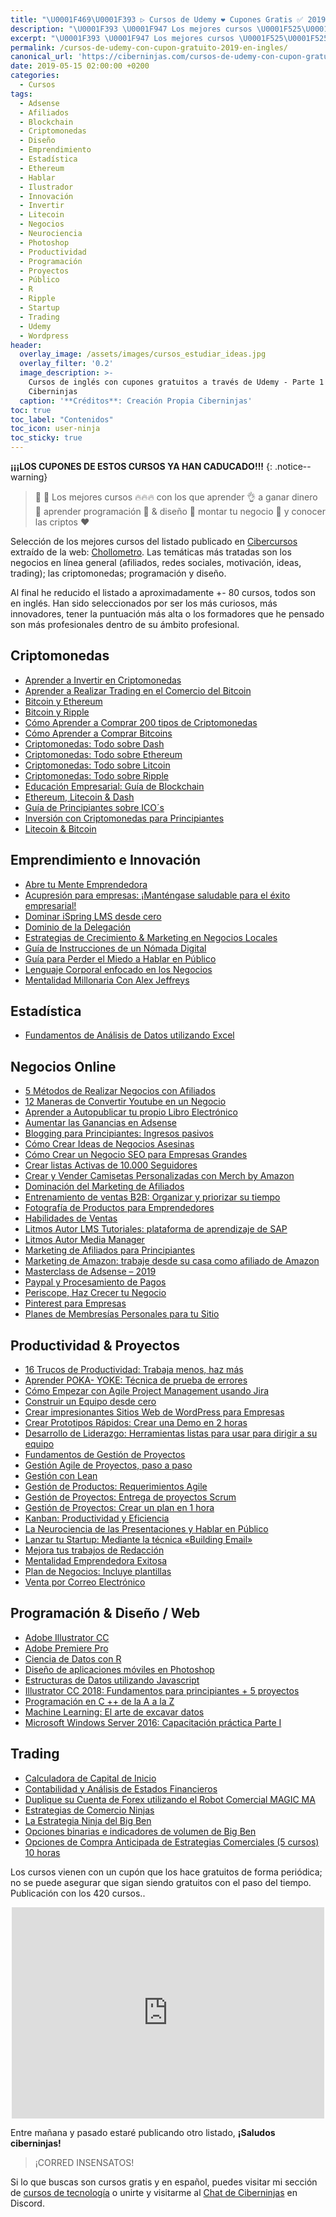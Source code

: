 ```yaml
---
title: "\U0001F469‍\U0001F393 ▷ Cursos de Udemy ❤️ Cupones Gratis ✅ 2019 (en Inglés) (Parte 1)"
description: "\U0001F393 \U0001F947 Los mejores cursos \U0001F525\U0001F525\U0001F525 con los que aprender \U0001F44C a ganar dinero \U0001F911 aprender programación \U0001F916 & diseño \U0001F680 montar tu negocio \U0001F4BC y conocer las criptos ❤️"
excerpt: "\U0001F393 \U0001F947 Los mejores cursos \U0001F525\U0001F525\U0001F525 con los que aprender \U0001F44C a ganar dinero \U0001F911 aprender programación \U0001F916 & diseño \U0001F680 montar tu negocio \U0001F4BC y conocer las criptos ❤️"
permalink: /cursos-de-udemy-con-cupon-gratuito-2019-en-ingles/
canonical_url: 'https://ciberninjas.com/cursos-de-udemy-con-cupon-gratuito-2019-en-ingles/'
date: 2019-05-15 02:00:00 +0200
categories:
  - Cursos
tags:
  - Adsense
  - Afiliados
  - Blockchain
  - Criptomonedas
  - Diseño
  - Emprendimiento
  - Estadística
  - Ethereum
  - Hablar
  - Ilustrador
  - Innovación
  - Invertir
  - Litecoin
  - Negocios
  - Neurociencia
  - Photoshop
  - Productividad
  - Programación
  - Proyectos
  - Público
  - R
  - Ripple
  - Startup
  - Trading
  - Udemy
  - Wordpress
header:
  overlay_image: /assets/images/cursos_estudiar_ideas.jpg
  overlay_filter: '0.2'
  image_description: >-
    Cursos de inglés con cupones gratuitos a través de Udemy - Parte 1 |
    Ciberninjas
  caption: '**Créditos**: Creación Propia Ciberninjas'
toc: true
toc_label: "Contenidos"
toc_icon: user-ninja
toc_sticky: true
---
```


**¡¡¡LOS CUPONES DE ESTOS CURSOS YA HAN CADUCADO!!!**
{: .notice--warning}

> 📰 🥇 Los mejores cursos 🔥🔥🔥 con los que aprender 👌 a ganar dinero 🤑 aprender programaci&oacute;n 🤖 & dise&ntilde;o 🚀 montar tu negocio 💼 y conocer las criptos ❤️

Selecci&oacute;n de los mejores cursos del listado publicado en [Cibercursos](https://kutt.it/cibercursos) extra&iacute;do de la web: [Chollometro](https://kutt.it/chollometro). Las tem&aacute;ticas m&aacute;s tratadas son los negocios en l&iacute;nea general (afiliados, redes sociales, motivaci&oacute;n, ideas, trading); las criptomonedas; programaci&oacute;n y dise&ntilde;o.

Al final he reducido el listado a aproximadamente +- 80 cursos, todos son en ingl&eacute;s. Han sido seleccionados por ser los m&aacute;s curiosos, m&aacute;s innovadores, tener la puntuaci&oacute;n m&aacute;s alta o los formadores que he pensado son m&aacute;s profesionales dentro de su &aacute;mbito profesional.

## Criptomonedas

* [Aprender a Invertir en Criptomonedas](https://www.udemy.com/learn-cryptocurrency-investment-from-scratch/?couponCode=LEARN_VIRAL)
* [Aprender a Realizar Trading en el Comercio del Bitcoin](https://www.udemy.com/bitcoin2/?couponCode=STHFREE)
* [Bitcoin y Ethereum](https://www.udemy.com/bitcoin-ethereum-bundle/?couponCode=STHFREE1A)
* [Bitcoin y Ripple](https://www.udemy.com/bitcoin-ripple/?couponCode=STHFREE)
* [C&oacute;mo Aprender a Comprar 200 tipos de Criptomonedas](https://www.udemy.com/buycryptocurrency/?couponCode=CRYPTOFREE)
* [C&oacute;mo Aprender a Comprar Bitcoins](https://www.udemy.com/buybitcoin/?couponCode=BITCOINFREE)
* [Criptomonedas: Todo sobre Dash](https://www.udemy.com/dash-altcoin/?couponCode=ST1AFR)
* [Criptomonedas: Todo sobre Ethereum](https://www.udemy.com/ethereum1/?couponCode=FREESTH1A)
* [Criptomonedas: Todo sobre Litcoin](https://www.udemy.com/litecoin/?couponCode=STJ1AA)
* [Criptomonedas: Todo sobre Ripple](https://www.udemy.com/ripple-coin-cryptocurrency/?couponCode=FRST1A)
* [Educaci&oacute;n Empresarial: Gu&iacute;a de Blockchain](https://www.udemy.com/business-education-guide-to-blockchain-and-cryptocurrencies/?couponCode=HASH0324180119)
* [Ethereum, Litecoin & Dash](https://www.udemy.com/ethereum-dash-litecoin-bundle/?couponCode=STHFREE)
* [Gu&iacute;a de Principiantes sobre ICO&acute;s](https://www.udemy.com/beginners-guide-to-ico-initial-coin-offering/?couponCode=FREEICO)
* [Inversi&oacute;n con Criptomonedas para Principiantes](https://www.udemy.com/cryptocurrencyforbeginners/?couponCode=CRYPTOFREE)
* [Litecoin & Bitcoin](https://www.udemy.com/bitcoin-litecoin-bundle/?couponCode=S1T1H1)

## Emprendimiento e Innovaci&oacute;n

* [Abre tu Mente Emprendedora](https://www.udemy.com/secrets-of-the-entrepreneur-mind/?couponCode=MAKINMONOPOLY2)
* [Acupresi&oacute;n para empresas: &iexcl;Mant&eacute;ngase saludable para el &eacute;xito empresarial\!](https://www.udemy.com/acupressure-for-business-get-healthy-for-business-success/?couponCode=24_HOUR_FREE)
* [Dominar iSpring LMS desde cero](https://www.udemy.com/mastering-ispring-lms-from-scratch/?couponCode=LMSCOUP)
* [Dominio de la Delegaci&oacute;n](https://www.udemy.com/delegation-mastery/?couponCode=Free_Delegate)
* [Estrategias de Crecimiento & Marketing en Negocios Locales](https://www.udemy.com/local-business-marketing-growth-strategies/?couponCode=SPLBMBHW0)
* [Gu&iacute;a de Instrucciones de un N&oacute;mada Digital](https://www.udemy.com/digital-nomad-remote-work/?couponCode=DIGITALNOMAD)
* [Gu&iacute;a para Perder el Miedo a Hablar en P&uacute;blico](https://www.udemy.com/its-not-that-scary/?couponCode=BH35TS)
* [Lenguaje Corporal enfocado en los Negocios](https://www.udemy.com/the-complete-body-language-for-business-course/?couponCode=KAMLESH25)
* [Mentalidad Millonaria Con Alex Jeffreys](https://www.udemy.com/millionaire-mindset-with-alex-jeffreys/?couponCode=RBWONLINE2)

## Estad&iacute;stica

* [Fundamentos de An&aacute;lisis de Datos utilizando Excel](https://www.udemy.com/business-data-analysis-excel/?couponCode=FIVERRLIMITED)

## Negocios Online

* [5 M&eacute;todos de Realizar Negocios con Afiliados](https://www.udemy.com/wealthy-affiliate-autopilot-affiliate-method-2017/?couponCode=ONLINECOURSES10002)
* [12 Maneras de Convertir Youtube en un Negocio](https://www.udemy.com/12-proven-ways-to-turn-youtube-into-a-career/?couponCode=MORETHAN12)
* [Aprender a Autopublicar tu propio Libro Electr&oacute;nico](https://www.udemy.com/self-publish-an-ebook/?couponCode=FBFREE)
* [Aumentar las Ganancias en Adsense](https://www.udemy.com/boost-adsense-profits-on-existing-site-by-30/?couponCode=REVIEWCOPY10K)
* [Blogging para Principiantes: Ingresos pasivos](https://www.udemy.com/blogging-for-beginners-start-a-blog-discover-passive-income/?couponCode=SUPPORT)
* [C&oacute;mo Crear Ideas de Negocios Asesinas](https://www.udemy.com/idea-generation-coming-up-with-killer-business-deas/?couponCode=freeforstudio)
* [C&oacute;mo Crear un Negocio SEO para Empresas Grandes](https://www.udemy.com/how-to-create-a-5-figure-seo-business-zero-experience-2017/?couponCode=LTD006)
* [Crear listas Activas de 10.000 Seguidores](https://www.udemy.com/list-building-secrets-copy-paste/?couponCode=VIPEXCLUSIVE00)
* [Crear y Vender Camisetas Personalizadas con Merch by Amazon](https://www.udemy.com/merchbyamazon/?couponCode=MEMBERS)
* [Dominaci&oacute;n del Marketing de Afiliados](https://www.udemy.com/affiliate-marketing-domination-become-a-super-affiliate/?couponCode=BOOSTT)
* [Entrenamiento de ventas B2B: Organizar y priorizar su tiempo](https://www.udemy.com/b2b-sales-training-organizing-and-prioritizing-your-time/?couponCode=TIKTOK)
* [Fotograf&iacute;a de Productos para Emprendedores](https://www.udemy.com/product-photography-for-entrepreneurs/?couponCode=2019FREE)
* [Habilidades de Ventas](https://www.udemy.com/selling-skills-complete-sales-mastery-course/?couponCode=SELLING)
* [Litmos Autor LMS Tutoriales: plataforma de aprendizaje de SAP](https://www.udemy.com/litmos-author-lms-tutorials/?couponCode=LMSCOUP)
* [Litmos Autor Media Manager](https://www.udemy.com/litmos-author-media-manager/?couponCode=LMSCOUP)
* [Marketing de Afiliados para Principiantes](https://www.udemy.com/affiliate-marketing-course/?couponCode=DISCUDEMY.COM)
* [Marketing de Amazon: trabaje desde su casa como afiliado de Amazon](https://www.udemy.com/amazon-kindle-publish-to-profit/?couponCode=FREE4REALDEAL)
* [Masterclass de Adsense – 2019](https://www.udemy.com/secret-google-adsense-method-instant-profits/?couponCode=UDEMYCOUPONS.CLUB)
* [Paypal y Procesamiento de Pagos](https://www.udemy.com/paypal-payment-processing/?couponCode=PAYPAL)
* [Periscope, Haz Crecer tu Negocio](https://www.udemy.com/social-media-marketing-periscope/?couponCode=MKTPERIFREE)
* [Pinterest para Empresas](https://www.udemy.com/pinterest-marketing-for-business/?couponCode=--PINTERESTMARKETING)
* [Planes de Membres&iacute;as Personales para tu Sitio](https://www.udemy.com/monthly-membership/?couponCode=FREE_LIMITED)

## Productividad & Proyectos

* [16 Trucos de Productividad: Trabaja menos, haz m&aacute;s](https://www.udemy.com/productivity-mastery-hacks-work-less-do-more/?couponCode=MAYTIME)
* [Aprender POKA- YOKE: T&eacute;cnica de prueba de errores](https://www.udemy.com/learn-poka-yoke-error-proofing-technique-of-quality/?couponCode=COUPONSCOOP)
* [C&oacute;mo Empezar con Agile Project Management usando Jira](https://www.udemy.com/how-to-get-started-with-agile-project-management-using-jira/?couponCode=DONEDEAL)
* [Construir un Equipo desde cero](https://www.udemy.com/building-a-team-from-scratch-recruit-hire-onboard-more/?couponCode=FREESTUDIO)
* [Crear impresionantes Sitios Web de WordPress para Empresas](https://www.udemy.com/wordpress-beginners/?couponCode=JERRY)
* [Crear Prototipos R&aacute;pidos: Crear una Demo en 2 horas](https://www.udemy.com/rapid-prototyping-for-entrepreneurs-build-a-demo-in-2-hours/?couponCode=couponforstudio)
* [Desarrollo de Liderazgo: Herramientas listas para usar para dirigir a su equipo](https://www.udemy.com/leadership-development-how-to-lead-your-team/?couponCode=LEADERSHIP9556)
* [Fundamentos de Gesti&oacute;n de Proyectos](https://www.udemy.com/project-management-fundamentals-run-projects-effectively/?couponCode=FREESTUDIO)
* [Gesti&oacute;n Agile de Proyectos, paso a paso](https://www.udemy.com/scrum-master-training/?couponCode=scrmexamplesfbfree)
* [Gesti&oacute;n con Lean](https://www.udemy.com/lean-management-reduce-waste-and-boost-efficiency/?couponCode=UDEMYSTUDIO)
* [Gesti&oacute;n de Productos: Requerimientos Agile](https://www.udemy.com/agile-product-management-scrum/?couponCode=BACKLOGFBFREE)
* [Gesti&oacute;n de Proyectos: Entrega de proyectos Scrum](https://www.udemy.com/agile-project-management-scrum/?couponCode=projfbfree)
* [Gesti&oacute;n de Proyectos: Crear un plan en 1 hora](https://www.udemy.com/how-to-create-a-complete-project-plan-in-less-than-1-hour/?couponCode=DONEDEAL)
* [Kanban: Productividad y Eficiencia](https://www.udemy.com/kanban-board/?couponCode=kanbanfbfree)
* [La Neurociencia de las Presentaciones y Hablar en P&uacute;blico](https://www.udemy.com/the-neuroscience-of-presentations-public-speaking/?couponCode=PROMO-2019)
* [Lanzar tu Startup: Mediante la t&eacute;cnica &laquo;Building Email&raquo;](https://www.udemy.com/launch-your-startup/?couponCode=honest+review)
* [Mejora tus trabajos de Redacci&oacute;n](https://www.udemy.com/winning-top-paying-copywriting-contracts-how-to-earn-big/?couponCode=GET20OFF)
* [Mentalidad Emprendedora Exitosa](https://www.udemy.com/entrepreneurial-mindset/?couponCode=SPSEMBHW0)
* [Plan de Negocios: Incluye plantillas](https://www.udemy.com/7-figure-business/?couponCode=FREE_LIMITED2)
* [Venta por Correo Electr&oacute;nico](https://www.udemy.com/emails-that-sell/?couponCode=honest+review)

## Programaci&oacute;n & Dise&ntilde;o / Web

* [Adobe Illustrator CC](https://www.udemy.com/illustrator-introduction/?couponCode=REVIEWAPPRECIATED)
* [Adobe Premiere Pro](https://www.udemy.com/the-complete-adobe-premiere-pro-masterclass/?couponCode=WHATSCCFOR)
* [Ciencia de Datos con R](https://www.udemy.com/data-science-with-r-beginners/?couponCode=CODEMAD)
* [Dise&ntilde;o de aplicaciones m&oacute;viles en Photoshop](https://www.udemy.com/-mobile-app-design/?couponCode=MOBILEICONS)
* [Estructuras de Datos utilizando Javascript](https://www.udemy.com/data-structures-using-javascript/?couponCode=CODEMAD)
* [Illustrator CC 2018: Fundamentos para principiantes + 5 proyectos](https://www.udemy.com/adobe-illustrator-cc-fundamentals-5-projects/?couponCode=FBEMOJIFREEBIE)
* [Programaci&oacute;n en C ++ de la A a la Z](https://www.udemy.com/c-programming-a-z/?couponCode=NEWYEARFREE)
* [Machine Learning: El arte de excavar datos](https://www.udemy.com/machine-learning-the-art-of-digging-data/?couponCode=FREEML10)
* [Microsoft Windows Server 2016: Capacitaci&oacute;n pr&aacute;ctica Parte I](https://www.udemy.com/server-2016-hands-on-training/?couponCode=SERVER2016PROMO)

## Trading

* [Calculadora de Capital de Inicio](https://www.udemy.com/founders-pie-calculator/?couponCode=FIVERRBOUHADDA3)
* [Contabilidad y An&aacute;lisis de Estados Financieros](https://www.udemy.com/accounting-fsa-a-solid-foundation-for-a-career-in-finance/?couponCode=First500)
* [Duplique su Cuenta de Forex utilizando el Robot Comercial MAGIC MA](https://www.udemy.com/double-your-forex-account-using-the-magic-ma-robot/?couponCode=FREEMAEACOURSE)
* [Estrategias de Comercio Ninjas](https://www.udemy.com/binary-bandit/?couponCode=STHFREE)
* [La Estrategia Ninja del Big Ben](https://www.udemy.com/binary-big-ben/?couponCode=STHFREE)
* [Opciones binarias e indicadores de volumen de Big Ben](https://www.udemy.com/bigben-binary-options-volume-indicators/?couponCode=STHFREE)
* [Opciones de Compra Anticipada de Estrategias Comerciales (5 cursos) 10 horas](https://www.udemy.com/advance-option-strategies-bundle/?couponCode=STHFREE)

Los cursos vienen con un cup&oacute;n que los hace gratuitos de forma peri&oacute;dica; no se puede asegurar que sigan siendo gratuitos con el paso del tiempo. Publicaci&oacute;n con los 420 cursos..

<center><iframe src="https://www.facebook.com/plugins/post.php?href=https%3A%2F%2Fwww.facebook.com%2Fcibercursos%2Fposts%2F836869853362223&amp;width=500" width="500" height="338" style="border:none;overflow:hidden" scrolling="no" frameborder="0" allowtransparency="true" allow="encrypted-media"></iframe></center>

Entre ma&ntilde;ana y pasado estar&eacute; publicando otro listado, **&iexcl;Saludos ciberninjas\!**

> &iexcl;CORRED INSENSATOS\!

Si lo que buscas son cursos gratis y en espa&ntilde;ol, puedes visitar mi secci&oacute;n de [cursos de tecnolog&iacute;a](https://ciberninjas.com/cursos-tecnologia) o unirte y visitarme al [Chat de Ciberninjas](https://kutt.it/ciberninjas_discord) en Discord.